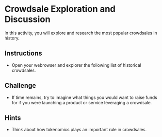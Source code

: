 # Crowdsale Exploration and Discussion

In this activity, you will explore and research the most popular crowdsales in history.

## Instructions

* Open your webrowser and explorer the following list of historical crowdsales.

## Challenge

* If time remains, try to imagine what things you would want to raise funds for if you were launching a product or service leveraging a crowdsale.

## Hints

* Think about how tokenomics plays an important rule in crowdsales.
